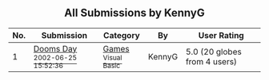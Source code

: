 ﻿<div align="center">

## All Submissions by KennyG

</div>

No.  | Submission | Category | By   | User Rating
---- | ---------- | -------- | ---- | -----------
1 | [Dooms Day<br /><sup>2002-06-25 15:52:36</sup>](https://github.com/Planet-Source-Code/kennyg-dooms-day__1-36267) | [Games<br /><sup>Visual Basic</sup>](../ByCategory/games__1-38.md) | KennyG | 5.0 (20 globes from 4 users)
